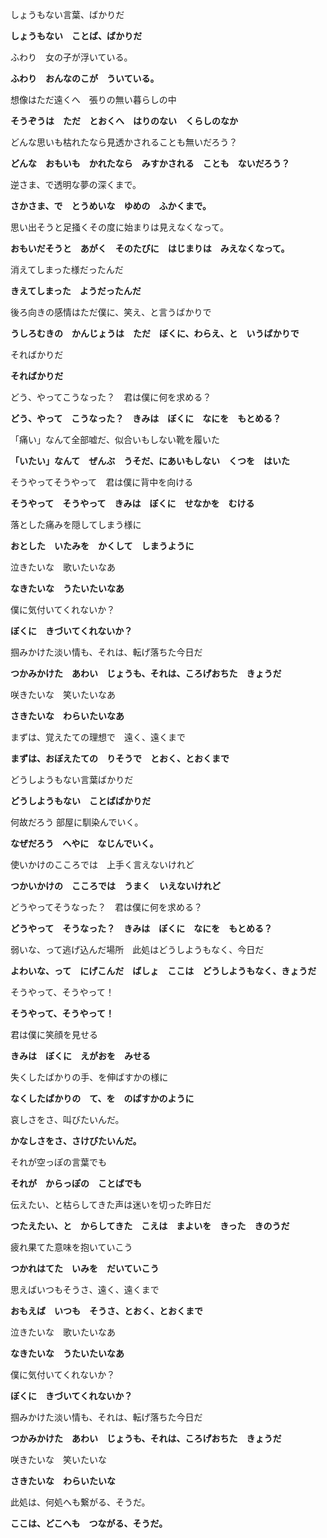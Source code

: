 しょうもない言葉、ばかりだ

**しょうもない　ことば、ばかりだ**

ふわり　女の子が浮いている。

**ふわり　おんなのこが　ういている。**

想像はただ遠くへ　張りの無い暮らしの中

**そうぞうは　ただ　とおくへ　はりのない　くらしのなか**

どんな思いも枯れたなら見透かされることも無いだろう？

**どんな　おもいも　かれたなら　みすかされる　ことも　ないだろう？**

逆さま、で透明な夢の深くまで。

**さかさま、で　とうめいな　ゆめの　ふかくまで。**

思い出そうと足掻くその度に始まりは見えなくなって。

**おもいだそうと　あがく　そのたびに　はじまりは　みえなくなって。**

消えてしまった様だったんだ

**きえてしまった　ようだったんだ**

後ろ向きの感情はただ僕に、笑え、と言うばかりで

**うしろむきの　かんじょうは　ただ　ぼくに、わらえ、と　いうばかりで**

そればかりだ

**そればかりだ**

どう、やってこうなった？　君は僕に何を求める？

**どう、やって　こうなった？　きみは　ぼくに　なにを　もとめる？**

「痛い」なんて全部嘘だ、似合いもしない靴を履いた

**「いたい」なんて　ぜんぶ　うそだ、にあいもしない　くつを　はいた**

そうやってそうやって　君は僕に背中を向ける

**そうやって　そうやって　きみは　ぼくに　せなかを　むける**

落とした痛みを隠してしまう様に

**おとした　いたみを　かくして　しまうように**

泣きたいな　歌いたいなあ

**なきたいな　うたいたいなあ**

僕に気付いてくれないか？

**ぼくに　きづいてくれないか？**

掴みかけた淡い情も、それは、転げ落ちた今日だ

**つかみかけた　あわい　じょうも、それは、ころげおちた　きょうだ**

咲きたいな　笑いたいなあ

**さきたいな　わらいたいなあ**

まずは、覚えたての理想で　遠く、遠くまで

**まずは、おぼえたての　りそうで　とおく、とおくまで**

どうしようもない言葉ばかりだ

**どうしようもない　ことばばかりだ**

何故だろう 部屋に馴染んでいく。

**なぜだろう　へやに　なじんでいく。**

使いかけのこころでは　上手く言えないけれど

**つかいかけの　こころでは　うまく　いえないけれど**

どうやってそうなった？　君は僕に何を求める？

**どうやって　そうなった？　きみは　ぼくに　なにを　もとめる？**

弱いな、って逃げ込んだ場所　此処はどうしようもなく、今日だ

**よわいな、って　にげこんだ　ばしょ　ここは　どうしようもなく、きょうだ**

そうやって、そうやって！

**そうやって、そうやって！**

君は僕に笑顔を見せる

**きみは　ぼくに　えがおを　みせる**

失くしたばかりの手、を伸ばすかの様に

**なくしたばかりの　て、を　のばすかのように**

哀しさをさ、叫びたいんだ。

**かなしさをさ、さけびたいんだ。**

それが空っぽの言葉でも

**それが　からっぽの　ことばでも**

伝えたい、と枯らしてきた声は迷いを切った昨日だ

**つたえたい、と　からしてきた　こえは　まよいを　きった　きのうだ**

疲れ果てた意味を抱いていこう

**つかれはてた　いみを　だいていこう**

思えばいつもそうさ、遠く、遠くまで

**おもえば　いつも　そうさ、とおく、とおくまで**

泣きたいな　歌いたいなあ

**なきたいな　うたいたいなあ**

僕に気付いてくれないか？

**ぼくに　きづいてくれないか？**

掴みかけた淡い情も、それは、転げ落ちた今日だ

**つかみかけた　あわい　じょうも、それは、ころげおちた　きょうだ**

咲きたいな　笑いたいな

**さきたいな　わらいたいな**

此処は、何処へも繋がる、そうだ。

**ここは、どこへも　つながる、そうだ。**